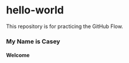 # hello-world
This repository is for practicing the GitHub Flow.
### My Name is Casey
#### Welcome

